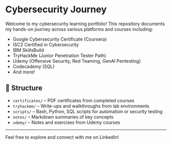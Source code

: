 # Cybersecurity Journey

Welcome to my cybersecurity learning portfolio! This repository documents my hands-on journey across various platforms and courses including:

- Google Cybersecurity Certificate (Coursera)
- ISC2 Certified in Cybersecurity
- IBM SkillsBuild
- TryHackMe (Junior Penetration Tester Path)
- Udemy (Offensive Security, Red Teaming, GenAI Pentesting)
- Codecademy (SQL)
- And more!

## 📁 Structure

- `certificates/` – PDF certificates from completed courses
- `tryhackme/` – Write-ups and walkthroughs from lab environments
- `scripts/` – Bash, Python, SQL scripts for automation or security testing
- `notes/` – Markdown summaries of key concepts
- `udemy/` – Notes and exercises from Udemy courses

---

Feel free to explore and connect with me on LinkedIn!

